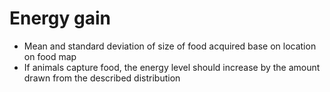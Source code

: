 # Energy gain #

  * Mean and standard deviation of size of food acquired base on location on food map
  * If animals capture food, the energy level should increase by the amount drawn from the described distribution